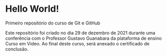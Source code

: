 # Hello World!
 Primeiro repositório do curso de Git e GitHub

Este repositório foi criado no dia 29 de dezembro de 2021 durante uma conferência com o Professor Gustavo Guanabara da plataforma de ensino Curso em Vídeo. Ao final deste curso, será anexado o certificado de conclusão.
